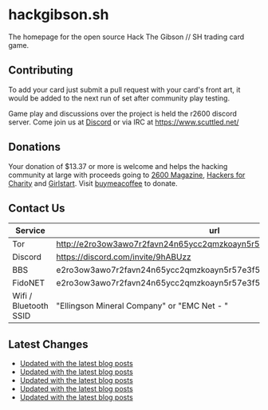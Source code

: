 # hackgibson.sh
The homepage for the open source Hack The Gibson // SH trading card game.


## Contributing

To add your card just submit a pull request with your card's front art, it would be added to the next run of set after community play testing.

Game play and discussions over the project is held the r2600 discord server. Come join us at [Discord](https://discord.com/invite/9hABUzz) or via IRC at https://www.scuttled.net/


## Donations

Your donation of $13.37 or more is welcome and helps the hacking community at large with proceeds going to [2600 Magazine](https://2600.com/), [Hackers for Charity](https://hackersforcharity.org) and [Girlstart](https://girlstart.org).  Visit [buymeacoffee](https://www.buymeacoffee.com/hackgibson.sh) to donate.


## Contact Us

Service | url
-|-
Tor | http://e2ro3ow3awo7r2favn24n65ycc2qmzkoayn5r57e3f56nvjwdcgg32ad.onion
Discord | https://discord.com/invite/9hABUzz
BBS | e2ro3ow3awo7r2favn24n65ycc2qmzkoayn5r57e3f56nvjwdcgg32ad.onion:23
FidoNET | e2ro3ow3awo7r2favn24n65ycc2qmzkoayn5r57e3f56nvjwdcgg32ad.onion:24554
Wifi / Bluetooth SSID | "Ellingson Mineral Company" or "EMC Net - <fidonet address>"

## Latest Changes
<!-- BLOG-POST-LIST:START -->
- [Updated with the latest blog posts](https://github.com/DFW2600/hackgibson.sh/commit/17ea0e4755a4e6fe28cf1a4fb848deea7e838655)
- [Updated with the latest blog posts](https://github.com/DFW2600/hackgibson.sh/commit/c5dbb46e378e9bc123e384c6d9c8422b18b15545)
- [Updated with the latest blog posts](https://github.com/DFW2600/hackgibson.sh/commit/5c7ae551b22a336195a75e14a8a89527fdd93dcf)
- [Updated with the latest blog posts](https://github.com/DFW2600/hackgibson.sh/commit/66bd8927398cdbb505f3463df4eeca4c6b241dc3)
- [Updated with the latest blog posts](https://github.com/DFW2600/hackgibson.sh/commit/89e343b899ccd155414f8845e5e45e5f6c64bb8c)
<!-- BLOG-POST-LIST:END -->
